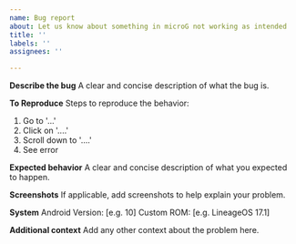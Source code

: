 ```yaml
---
name: Bug report
about: Let us know about something in microG not working as intended
title: ''
labels: ''
assignees: ''

---
```


**Describe the bug**
A clear and concise description of what the bug is.

**To Reproduce**
Steps to reproduce the behavior:
1. Go to '...'
2. Click on '....'
3. Scroll down to '....'
4. See error

**Expected behavior**
A clear and concise description of what you expected to happen.

**Screenshots**
If applicable, add screenshots to help explain your problem.

**System**
Android Version: [e.g. 10]
Custom ROM: [e.g. LineageOS 17.1]

**Additional context**
Add any other context about the problem here.
